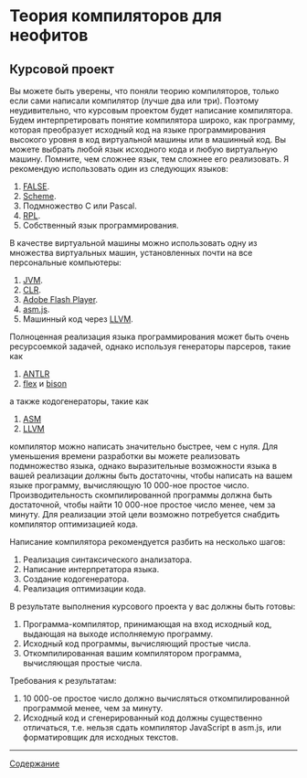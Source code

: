 # Теория компиляторов для неофитов
## Курсовой проект

Вы можете быть уверены, что поняли теорию компиляторов,
только если сами написали компилятор (лучше два или три).
Поэтому неудивительно, что курсовым проектом будет написание компилятора.
Будем интерпретировать понятие компилятора широко,
как программу, которая преобразует исходный код
на языке программирования высокого уровня в код виртуальной машины или в машинный код.
Вы можете выбрать любой язык исходного кода и любую виртуальную машину.
Помните, чем сложнее язык, тем сложнее его реализовать.
Я рекомендую использовать один из следующих языков:

1. [FALSE](http://strlen.com/false-language).
2. [Scheme](https://en.wikipedia.org/wiki/Scheme_(programming_language)).
3. Подмножество C или Pascal.
4. [RPL](https://en.wikipedia.org/wiki/RPL_(programming_language)).
5. Собственный язык программирования.

В качестве виртуальной машины можно использовать одну из множества
виртуальных машин, установленных почти на все персональные компьютеры:

1. [JVM](https://en.wikipedia.org/wiki/Java_virtual_machine).
2. [CLR](https://en.wikipedia.org/wiki/Common_Language_Runtime).
3. [Adobe Flash Player](https://en.wikipedia.org/wiki/Adobe_Flash_Player).
4. [asm.js](http://asmjs.org/).
5. Машинный код через [LLVM](https://en.wikipedia.org/wiki/LLVM).

Полноценная реализация языка программирования может быть очень ресурсоемкой задачей,
однако используя генераторы парсеров, такие как

1. [ANTLR](http://www.antlr.org/)
2. [flex](https://github.com/westes/flex) и [bison](http://www.gnu.org/software/bison/)

а также кодогенераторы, такие как

1. [ASM](http://asm.ow2.org/)
2. [LLVM](https://en.wikipedia.org/wiki/LLVM)

компилятор можно написать значительно быстрее, чем с нуля.
Для уменьшения времени разработки вы можете реализовать подмножество языка,
однако выразительные возможности языка в вашей реализации должны быть достаточны,
чтобы написать на вашем языке программу, вычисляющую 10 000-ное простое число.
Производительность скомпилированной программы должна быть достаточной,
чтобы найти 10 000-ное простое число менее, чем за минуту.
Для реализации этой цели возможно потребуется снабдить компилятор оптимизацией кода.

Написание компилятора рекомендуется разбить на несколько шагов:

1. Реализация синтаксического анализатора.
2. Написание интерпретатора языка.
3. Создание кодогенератора.
4. Реализация оптимизации кода.

В результате выполнения курсового проекта у вас должны быть готовы:

1. Программа-компилятор, принимающая на вход исходный код, выдающая на выходе исполняемую программу.
2. Исходный код программы, вычисляющий простые числа.
3. Откомпилированная вашим компилятором программа, вычисляющая простые числа.

Требования к результатам:

1. 10 000-ое простое число должно вычисляться откомпилированной программой менее, чем за минуту.
2. Исходный код и сгенерированный код должны существенно отличаться, т.е.
   нельзя сдать компилятор JavaScript в asm.js, или форматировщик для исходных текстов.

-------

[Содержание](content.md)
